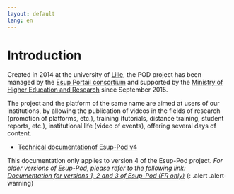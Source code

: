 ```yaml
---
layout: default
lang: en
---
```


# Introduction

Created in 2014 at the university of [Lille](https://www.univ-lille.fr/),
the POD project has been managed by the
[Esup Portail consortium](https://www.esup-portail.org/)
and supported by the [Ministry of Higher Education and Research](http://www.enseignementsup-recherche.gouv.fr/)
since September 2015.

The project and the platform of the same name are aimed at users of our institutions,
by allowing the publication of videos in the fields of research
(promotion of platforms, etc.), training (tutorials, distance training, student reports, etc.),
institutional life (video of events), offering several days of content.

* [Technical documentationof Esup-Pod v4](4.x/index_en)

This documentation only applies to version 4 of the Esup-Pod project.
_For older versions of Esup-Pod, please refer to the following link: [Documentation for versions 1, 2 and 3 of Esup-Pod (FR only)](https://www.esup-portail.org/wiki/x/LYA3Y)_
{: .alert .alert-warning}
